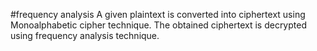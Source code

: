 #frequency analysis
A given plaintext is converted into ciphertext using Monoalphabetic cipher technique. The obtained ciphertext is decrypted using frequency analysis technique.
